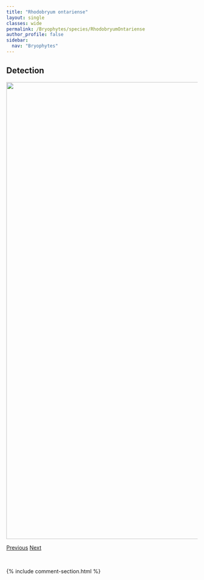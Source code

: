 ```yaml
---
title: "Rhodobryum ontariense"
layout: single
classes: wide
permalink: /Bryophytes/species/RhodobryumOntariense
author_profile: false
sidebar:
  nav: "Bryophytes"
---
```


<h2>Detection</h2>

<a href="https://drive.google.com/uc?export=view&id=17ZWzpQWuN1RK7ApE6Ohk5wt9lz-3hPVQ">
<img src="https://drive.google.com/uc?export=view&id=17ZWzpQWuN1RK7ApE6Ohk5wt9lz-3hPVQ" height = "1200" width = "800">
</a>


<a href="/DevelopmentWebsite/Bryophytes/species/RhizomniumMagnifolium" class="pagination--pager" title="Rhizomnium magnifolium">Previous</a> <a href="/DevelopmentWebsite/Bryophytes/species/RhytidiumRugosum" class="pagination--pager" title="Rhytidium rugosum">Next</a>

<p>&nbsp;</p>

{% include comment-section.html %}
